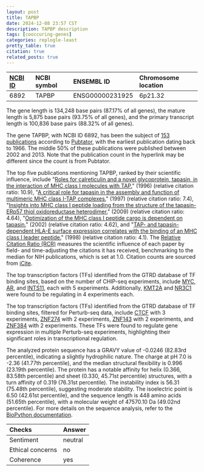 ```yaml
---
layout: post
title: TAPBP
date: 2024-12-08 23:57 CST
description: TAPBP description
tags: [cooccuring-genes]
categories: replogle-least
pretty_table: true
citation: true
related_posts: true
---
```




| [NCBI ID](https://www.ncbi.nlm.nih.gov/gene/6892) | NCBI symbol | ENSEMBL ID | Chromosome location |
| :-------- | :------- | :-------- | :------- |
| 6892  | TAPBP | ENSG00000231925 | 6p21.32 |



The gene length is 134,248 base pairs (87.17% of all genes), the mature length is 5,875 base pairs (93.75% of all genes), and the primary transcript length is 100,836 base pairs (88.32% of all genes).


The gene TAPBP, with NCBI ID 6892, has been the subject of [153 publications](https://pubmed.ncbi.nlm.nih.gov/?term=%22TAPBP%22) according to [Pubtator](https://academic.oup.com/nar/article/47/W1/W587/5494727), with the earliest publication dating back to 1966. The middle 50% of these publications were published between 2002 and 2013. Note that the publication count in the hyperlink may be different since the count is from Pubtator.


The top five publications mentioning TAPBP, ranked by their scientific influence, include "[Roles for calreticulin and a novel glycoprotein, tapasin, in the interaction of MHC class I molecules with TAP.](https://pubmed.ncbi.nlm.nih.gov/8769474)" (1996) (relative citation ratio: 10.9), "[A critical role for tapasin in the assembly and function of multimeric MHC class I-TAP complexes.](https://pubmed.ncbi.nlm.nih.gov/9271576)" (1997) (relative citation ratio: 7.4), "[Insights into MHC class I peptide loading from the structure of the tapasin-ERp57 thiol oxidoreductase heterodimer.](https://pubmed.ncbi.nlm.nih.gov/19119025)" (2009) (relative citation ratio: 4.64), "[Optimization of the MHC class I peptide cargo is dependent on tapasin.](https://pubmed.ncbi.nlm.nih.gov/11970875)" (2002) (relative citation ratio: 4.62), and "[TAP- and tapasin-dependent HLA-E surface expression correlates with the binding of an MHC class I leader peptide.](https://pubmed.ncbi.nlm.nih.gov/9427624)" (1998) (relative citation ratio: 4.1). The [Relative Citation Ratio (RCR)](https://journals.plos.org/plosbiology/article?id=10.1371/journal.pbio.1002541) measures the scientific influence of each paper by field- and time-adjusting the citations it has received, benchmarking to the median for NIH publications, which is set at 1.0. Citation counts are sourced from [iCite](https://icite.od.nih.gov).





The top transcription factors (TFs) identified from the GTRD database of TF binding sites, based on the number of CHIP-seq experiments, include [MYC](https://www.ncbi.nlm.nih.gov/gene/4609), [AR](https://www.ncbi.nlm.nih.gov/gene/367), and [INTS11](https://www.ncbi.nlm.nih.gov/gene/54973), each with 5 experiments. Additionally, [KMT2A](https://www.ncbi.nlm.nih.gov/gene/4297) and [NR3C1](https://www.ncbi.nlm.nih.gov/gene/2908) were found to be regulating in 4 experiments each.


The top transcription factors (TFs) identified from the GTRD database of TF binding sites, filtered for Perturb-seq data, include [CTCF](https://www.ncbi.nlm.nih.gov/gene/6829) with 3 experiments, [ZNF274](https://www.ncbi.nlm.nih.gov/gene/23028) with 2 experiments, [ZNF143](https://www.ncbi.nlm.nih.gov/gene/8243) with 2 experiments, and [ZNF384](https://www.ncbi.nlm.nih.gov/gene/9968) with 2 experiments. These TFs were found to regulate gene expression in multiple Perturb-seq experiments, highlighting their significant roles in transcriptional regulation.








The analyzed protein sequence has a GRAVY value of -0.0246 (82.83rd percentile), indicating a slightly hydrophilic nature. The charge at pH 7.0 is -2.36 (41.77th percentile), and the median structural flexibility is 0.996 (23.19th percentile). The protein has a notable affinity for helix (0.366, 83.58th percentile) and sheet (0.330, 45.71st percentile) structures, with a turn affinity of 0.319 (76.31st percentile). The instability index is 56.31 (75.48th percentile), suggesting moderate stability. The isoelectric point is 6.50 (42.61st percentile), and the sequence length is 448 amino acids (51.65th percentile), with a molecular weight of 47570.10 Da (49.02nd percentile). For more details on the sequence analysis, refer to the [BioPython documentation](https://biopython.org/docs/1.75/api/Bio.SeqUtils.ProtParam.html).



| Checks    | Answer |
| :-------- | :------- |
| Sentiment  | neutral   |
| Ethical concerns | no     |
| Coherence    | yes    |